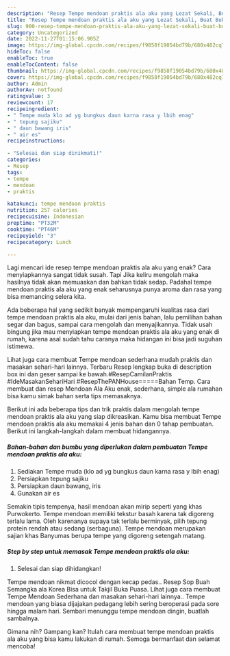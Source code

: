 ```yaml
---
description: "Resep Tempe mendoan praktis ala aku yang Lezat Sekali, Buat Buka Puasa Bikin Ngiler"
title: "Resep Tempe mendoan praktis ala aku yang Lezat Sekali, Buat Buka Puasa Bikin Ngiler"
slug: 900-resep-tempe-mendoan-praktis-ala-aku-yang-lezat-sekali-buat-buka-puasa-bikin-ngiler
category: Uncategorized
date: 2022-11-27T01:15:06.905Z
image: https://img-global.cpcdn.com/recipes/f9858f19054bd79b/680x482cq70/tempe-mendoan-praktis-ala-aku-foto-resep-utama.jpg
hideToc: false
enableToc: true
enableTocContent: false
thumbnail: https://img-global.cpcdn.com/recipes/f9858f19054bd79b/680x482cq70/tempe-mendoan-praktis-ala-aku-foto-resep-utama.jpg
cover: https://img-global.cpcdn.com/recipes/f9858f19054bd79b/680x482cq70/tempe-mendoan-praktis-ala-aku-foto-resep-utama.jpg
author: Admin
authorAv: notfound
ratingvalue: 3
reviewcount: 17
recipeingredient:
- " Tempe muda klo ad yg bungkus daun karna rasa y lbih enag"
- " tepung sajiku"
- " daun bawang iris"
- " air es"
recipeinstructions:

- "Selesai dan siap dinikmati!"
categories:
- Resep
tags:
- tempe
- mendoan
- praktis

katakunci: tempe mendoan praktis 
nutrition: 257 calories
recipecuisine: Indonesian
preptime: "PT32M"
cooktime: "PT46M"
recipeyield: "3"
recipecategory: Lunch

---
```



Lagi mencari ide resep tempe mendoan praktis ala aku yang enak? Cara menyiapkannya sangat tidak susah. Tapi Jika keliru mengolah maka hasilnya tidak akan memuaskan dan bahkan tidak sedap. Padahal tempe mendoan praktis ala aku yang enak seharusnya punya aroma dan rasa yang bisa memancing selera kita.


Ada beberapa hal yang sedikit banyak mempengaruhi kualitas rasa dari tempe mendoan praktis ala aku, mulai dari jenis bahan, lalu pemilihan bahan segar dan bagus, sampai cara mengolah dan menyajikannya. Tidak usah bingung jika mau menyiapkan tempe mendoan praktis ala aku yang enak di rumah, karena asal sudah tahu caranya maka hidangan ini bisa jadi suguhan istimewa.

Lihat juga cara membuat Tempe mendoan sederhana mudah praktis dan masakan sehari-hari lainnya. Terbaru Resep lengkap buka di description box ini dan geser sampai ke bawah.#ResepCamilanPraktis #IdeMasakanSehariHari #ResepThePANHouse=====Bahan Temp. Cara membuat dan resep Mendoan Ala Aku enak, sederhana, simple ala rumahan bisa kamu simak bahan serta tips memasaknya.


Berikut ini ada beberapa tips dan trik praktis dalam mengolah tempe mendoan praktis ala aku yang siap dikreasikan. Kamu bisa membuat Tempe mendoan praktis ala aku memakai 4 jenis bahan dan 0 tahap pembuatan. Berikut ini langkah-langkah dalam membuat hidangannya.

<!--inarticleads1-->

##### Bahan-bahan dan bumbu yang diperlukan dalam pembuatan Tempe mendoan praktis ala aku:

1. Sediakan  Tempe muda (klo ad yg bungkus daun karna rasa y lbih enag)
1. Persiapkan  tepung sajiku
1. Persiapkan  daun bawang, iris
1. Gunakan  air es


Semakin tipis tempenya, hasil mendoan akan mirip seperti yang khas Purwokerto. Tempe mendoan memiliki tekstur basah karena tak digoreng terlalu lama. Oleh karenanya supaya tak terlalu berminyak, pilih tepung protein rendah atau sedang (serbaguna). Tempe mendoan merupakan sajian khas Banyumas berupa tempe yang digoreng setengah matang. 

<!--inarticleads2-->

##### Step by step untuk memasak Tempe mendoan praktis ala aku:


1. Selesai dan siap dihidangkan!

Tempe mendoan nikmat dicocol dengan kecap pedas.. Resep Sop Buah Semangka ala Korea Bisa untuk Takjil Buka Puasa. Lihat juga cara membuat Tempe Mendoan Sederhana dan masakan sehari-hari lainnya.. Tempe mendoan yang biasa dijajakan pedagang lebih sering beroperasi pada sore hingga malam hari. Sembari menunggu tempe mendoan dingin, buatlah sambalnya. 

Gimana nih? Gampang kan? Itulah cara membuat tempe mendoan praktis ala aku yang bisa kamu lakukan di rumah. Semoga bermanfaat dan selamat mencoba!

